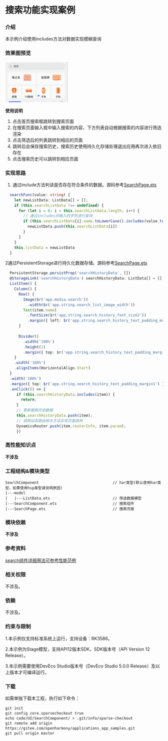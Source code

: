 # 搜索功能实现案例

### 介绍

本示例介绍使用includes方法对数据实现模糊查询

### 效果图预览

<img src="./entry/src/main/resources/base/media/search_component.gif" width="200">

**使用说明**

1. 点击首页搜索框跳转到搜索页面
2. 在搜索页面输入框中输入搜索的内容，下方列表自动根据搜索的内容进行筛选渲染
3. 点击筛选后的列表跳转到相应的页面
4. 跳转后会保存搜索历史，搜索历史使用持久化存储处理退出应用再次进入依旧存在
5. 点击搜索历史可以跳转到相应页面

### 实现思路

1. 通过include方法判读是否存在符合条件的数据。源码参考[SearchPage.ets](./searchcomponent/src/main/ets/components/mainpage/SearchComponent.ets)
```ts
  searchFunc(value: string) {
    let newListData: ListData[] = [];
    if (this.searchListData !== undefined) {
      for (let i = 0; i < this.searchListData.length; i++) {
        // 通过includes对输入的字符进行查询
        if (this.searchListData[i].name.toLowerCase().includes(value.toLowerCase())) {
          newListData.push(this.searchListData[i])
        }
      }
    }
    this.listData = newListData
  }
  ```
2通过PersistentStorage进行持久化数据存储。源码参考[SearchPage.ets](./searchcomponent/src/main/ets/components/mainpage/SearchComponent.ets)
```ts
  PersistentStorage.persistProp('searchHistoryData', [])
  @StorageLink('searchHistoryData') searchHistoryData: ListData[] = []
  ListItem() {
    Column() {
      Row() {
        Image($r('app.media.search'))
          .width($r('app.string.search_list_image_width'))
        Text(item.name)
          .fontSize($r('app.string.search_history_font_size2'))
          .margin({ left: $r('app.string.search_history_text_padding_margin2') })
      }

      Divider()
        .width('100%')
        .height(1)
        .margin({ top: $r('app.string.search_history_text_padding_margin1') })
    }
    .width('100%')
    .alignItems(HorizontalAlign.Start)
  }
  .width('100%')
  .margin({ top: $r('app.string.search_history_text_padding_margin1') })
  .onClick(() => {
     if (this.searchHistoryData.includes(item)) {
       return;
     }
     // 更新搜索历史数据
     this.searchHistoryData.push(item);
     // 调用动态路由相关方法实现页面跳转
     DynamicsRouter.push(item.routerInfo, item.param);
     })
  ```

### 高性能知识点

**不涉及**

### 工程结构&模块类型

   ```
   SearchComponent                                 // har类型(默认使用har类型，如果使用hsp类型请说明原因)
   |---model
   |   |---ListData.ets                            // 筛选数据模型
   |---SearchComponent.ets                         // 搜索组件
   |---SearchPage.ets                              // 搜索页面
   ```

### 模块依赖

**不涉及**

### 参考资料

[search组件详细用法可参考性能范例](https://gitee.com/openharmony/docs/blob/master/zh-cn/application-dev/reference/apis-arkui/arkui-js/js-components-basic-search.md)

### 相关权限

不涉及。

### 依赖

不涉及。

### 约束与限制

1.本示例仅支持标准系统上运行，支持设备：RK3586。

2.本示例为Stage模型，支持API12版本SDK，SDK版本号（API Version 12 Release）。

3.本示例需要使用DevEco Studio版本号（DevEco Studio 5.0.0 Release）及以上版本才可编译运行。

### 下载

如需单独下载本工程，执行如下命令：

```shell
git init
git config core.sparsecheckout true
echo code/UI/SearchComponent/ > .git/info/sparse-checkout
git remote add origin https://gitee.com/openharmony/applications_app_samples.git
git pull origin master